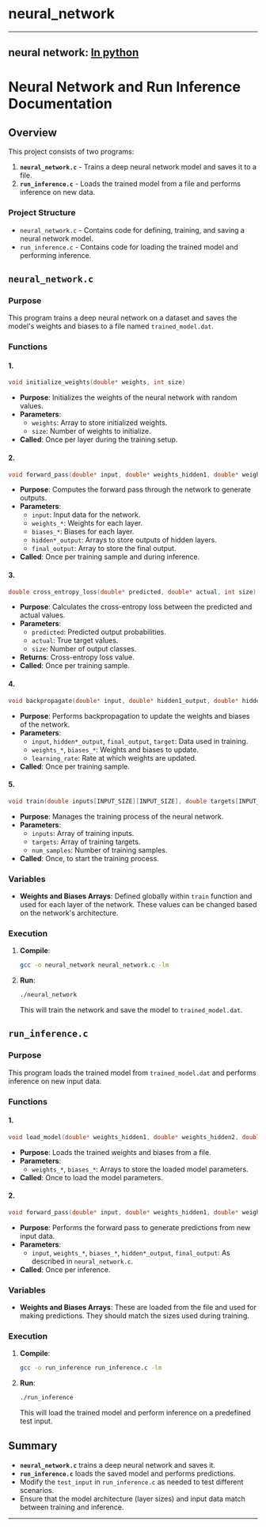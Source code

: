# neural_network
---
neural network: [In python](/)
---

# Neural Network and Run Inference Documentation

## Overview

This project consists of two programs:

1. **`neural_network.c`** - Trains a deep neural network model and saves it to a file.
2. **`run_inference.c`** - Loads the trained model from a file and performs inference on new data.

### Project Structure

- `neural_network.c` - Contains code for defining, training, and saving a neural network model.
- `run_inference.c` - Contains code for loading the trained model and performing inference.

## `neural_network.c`

### Purpose

This program trains a deep neural network on a dataset and saves the model's weights and biases to a file named `trained_model.dat`.

### Functions

#### 1. 
```c
void initialize_weights(double* weights, int size)
```

- **Purpose**: Initializes the weights of the neural network with random values.
- **Parameters**:
  - `weights`: Array to store initialized weights.
  - `size`: Number of weights to initialize.
- **Called**: Once per layer during the training setup.

#### 2. 
```c
void forward_pass(double* input, double* weights_hidden1, double* weights_hidden2, double* weights_hidden3, double* weights_output, double* biases_hidden1, double* biases_hidden2, double* biases_hidden3, double* biases_output, double* hidden1_output, double* hidden2_output, double* hidden3_output, double* final_output)
```

- **Purpose**: Computes the forward pass through the network to generate outputs.
- **Parameters**:
  - `input`: Input data for the network.
  - `weights_*`: Weights for each layer.
  - `biases_*`: Biases for each layer.
  - `hidden*_output`: Arrays to store outputs of hidden layers.
  - `final_output`: Array to store the final output.
- **Called**: Once per training sample and during inference.

#### 3. 
```c
double cross_entropy_loss(double* predicted, double* actual, int size)
```

- **Purpose**: Calculates the cross-entropy loss between the predicted and actual values.
- **Parameters**:
  - `predicted`: Predicted output probabilities.
  - `actual`: True target values.
  - `size`: Number of output classes.
- **Returns**: Cross-entropy loss value.
- **Called**: Once per training sample.

#### 4. 
```c
void backpropagate(double* input, double* hidden1_output, double* hidden2_output, double* hidden3_output, double* final_output, double* target, double* weights_hidden1, double* weights_hidden2, double* weights_hidden3, double* weights_output, double* biases_hidden1, double* biases_hidden2, double* biases_hidden3, double* biases_output, double learning_rate)
```

- **Purpose**: Performs backpropagation to update the weights and biases of the network.
- **Parameters**:
  - `input`, `hidden*_output`, `final_output`, `target`: Data used in training.
  - `weights_*`, `biases_*`: Weights and biases to update.
  - `learning_rate`: Rate at which weights are updated.
- **Called**: Once per training sample.

#### 5. 
```c
void train(double inputs[INPUT_SIZE][INPUT_SIZE], double targets[INPUT_SIZE][OUTPUT_SIZE], int num_samples)
```

- **Purpose**: Manages the training process of the neural network.
- **Parameters**:
  - `inputs`: Array of training inputs.
  - `targets`: Array of training targets.
  - `num_samples`: Number of training samples.
- **Called**: Once, to start the training process.

### Variables

- **Weights and Biases Arrays**: Defined globally within `train` function and used for each layer of the network. These values can be changed based on the network's architecture.

### Execution

1. **Compile**:
   ```sh
   gcc -o neural_network neural_network.c -lm
   ```

2. **Run**:
   ```sh
   ./neural_network
   ```

   This will train the network and save the model to `trained_model.dat`.

## `run_inference.c`

### Purpose

This program loads the trained model from `trained_model.dat` and performs inference on new input data.

### Functions

#### 1. 
```c
void load_model(double* weights_hidden1, double* weights_hidden2, double* weights_hidden3, double* weights_output, double* biases_hidden1, double* biases_hidden2, double* biases_hidden3, double* biases_output)
```

- **Purpose**: Loads the trained weights and biases from a file.
- **Parameters**:
  - `weights_*`, `biases_*`: Arrays to store the loaded model parameters.
- **Called**: Once to load the model parameters.

#### 2. 
```c
void forward_pass(double* input, double* weights_hidden1, double* weights_hidden2, double* weights_hidden3, double* weights_output, double* biases_hidden1, double* biases_hidden2, double* biases_hidden3, double* biases_output, double* hidden1_output, double* hidden2_output, double* hidden3_output, double* final_output)
```

- **Purpose**: Performs the forward pass to generate predictions from new input data.
- **Parameters**:
  - `input`, `weights_*`, `biases_*`, `hidden*_output`, `final_output`: As described in `neural_network.c`.
- **Called**: Once per inference.

### Variables

- **Weights and Biases Arrays**: These are loaded from the file and used for making predictions. They should match the sizes used during training.

### Execution

1. **Compile**:
   ```sh
   gcc -o run_inference run_inference.c -lm
   ```

2. **Run**:
   ```sh
   ./run_inference
   ```

   This will load the trained model and perform inference on a predefined test input.

## Summary

- **`neural_network.c`** trains a deep neural network and saves it.
- **`run_inference.c`** loads the saved model and performs predictions.
- Modify the `test_input` in `run_inference.c` as needed to test different scenarios.
- Ensure that the model architecture (layer sizes) and input data match between training and inference.
---
